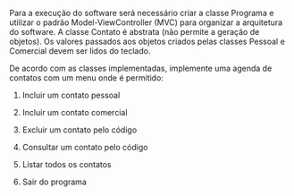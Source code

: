 Para a execução do software será necessário criar a classe Programa e utilizar o padrão Model-ViewController (MVC) para organizar a arquitetura do software. A classe Contato é abstrata (não permite a
geração de objetos). Os valores passados aos objetos criados pelas classes Pessoal e Comercial devem
ser lidos do teclado.

De acordo com as classes implementadas, implemente uma agenda de contatos com um menu onde é
permitido:

1. Incluir um contato pessoal

2. Incluir um contato comercial

3. Excluir um contato pelo código

4. Consultar um contato pelo código

5. Listar todos os contatos

6. Sair do programa

